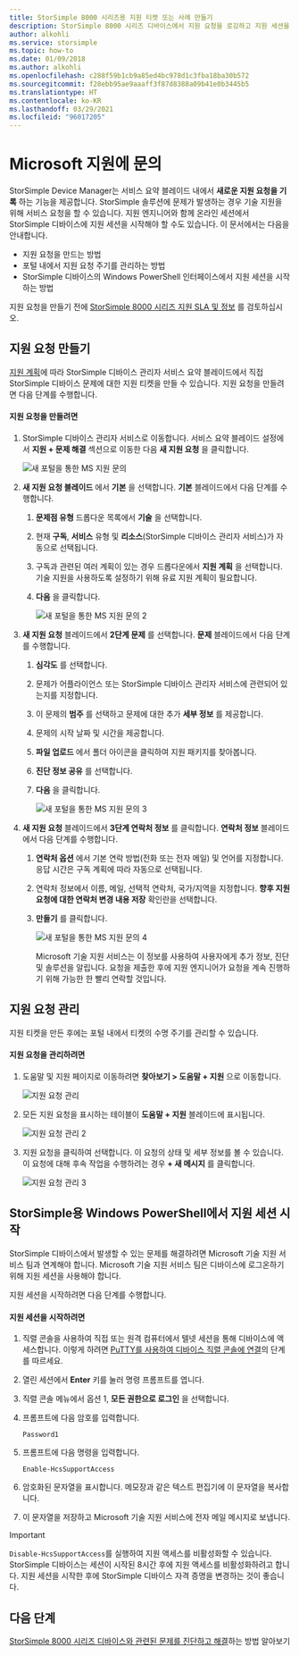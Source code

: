 ```yaml
---
title: StorSimple 8000 시리즈용 지원 티켓 또는 사례 만들기
description: StorSimple 8000 시리즈 디바이스에서 지원 요청을 로깅하고 지원 세션을 시작하는 방법을 알아봅니다.
author: alkohli
ms.service: storsimple
ms.topic: how-to
ms.date: 01/09/2018
ms.author: alkohli
ms.openlocfilehash: c288f59b1cb9a85ed4bc978d1c3fba18ba30b572
ms.sourcegitcommit: f28ebb95ae9aaaff3f87d8388a09b41e0b3445b5
ms.translationtype: HT
ms.contentlocale: ko-KR
ms.lasthandoff: 03/29/2021
ms.locfileid: "96017205"
---
```

# <a name="contact-microsoft-support"></a>Microsoft 지원에 문의

StorSimple Device Manager는 서비스 요약 블레이드 내에서 **새로운 지원 요청을 기록** 하는 기능을 제공합니다. StorSimple 솔루션에 문제가 발생하는 경우 기술 지원을 위해 서비스 요청을 할 수 있습니다. 지원 엔지니어와 함께 온라인 세션에서 StorSimple 디바이스에 지원 세션을 시작해야 할 수도 있습니다. 이 문서에서는 다음을 안내합니다.

* 지원 요청을 만드는 방법
* 포털 내에서 지원 요청 주기를 관리하는 방법
* StorSimple 디바이스의 Windows PowerShell 인터페이스에서 지원 세션을 시작하는 방법

지원 요청을 만들기 전에 [StorSimple 8000 시리즈 지원 SLA 및 정보](./storsimple-8000-support-options.md) 를 검토하십시오.

## <a name="create-a-support-request"></a>지원 요청 만들기

[지원 계획](https://azure.microsoft.com/support/plans/)에 따라 StorSimple 디바이스 관리자 서비스 요약 블레이드에서 직접 StorSimple 디바이스 문제에 대한 지원 티켓을 만들 수 있습니다. 지원 요청을 만들려면 다음 단계를 수행합니다.

#### <a name="to-create-a-support-request"></a>지원 요청을 만들려면

1. StorSimple 디바이스 관리자 서비스로 이동합니다. 서비스 요약 블레이드 설정에서 **지원 + 문제 해결** 섹션으로 이동한 다음 **새 지원 요청** 을 클릭합니다.
     
    ![새 포털을 통한 MS 지원 문의](./media/storsimple-8000-contact-microsoft-support/contactsupport1.png)
   
2. **새 지원 요청 블레이드** 에서 **기본** 을 선택합니다. **기본** 블레이드에서 다음 단계를 수행합니다.
   1. **문제점 유형** 드롭다운 목록에서 **기술** 을 선택합니다.
   2. 현재 **구독**, **서비스** 유형 및 **리소스**(StorSimple 디바이스 관리자 서비스)가 자동으로 선택됩니다. 
   3. 구독과 관련된 여러 계획이 있는 경우 드롭다운에서 **지원 계획** 을 선택합니다. 기술 지원을 사용하도록 설정하기 위해 유료 지원 계획이 필요합니다.
   4. **다음** 을 클릭합니다.

       ![새 포털을 통한 MS 지원 문의 2](./media/storsimple-8000-contact-microsoft-support/contactsupport2.png)

3. **새 지원 요청** 블레이드에서 **2단계 문제** 를 선택합니다. **문제** 블레이드에서 다음 단계를 수행합니다.
    
    1. **심각도** 를 선택합니다.
    2. 문제가 어플라이언스 또는 StorSimple 디바이스 관리자 서비스에 관련되어 있는지를 지정합니다.
    3. 이 문제의 **범주** 를 선택하고 문제에 대한 추가 **세부 정보** 를 제공합니다.
    4. 문제의 시작 날짜 및 시간을 제공합니다.
    5. **파일 업로드** 에서 폴더 아이콘을 클릭하여 지원 패키지를 찾아봅니다.
    6. **진단 정보 공유** 를 선택합니다.
    7. **다음** 을 클릭합니다.

       ![새 포털을 통한 MS 지원 문의 3](./media/storsimple-8000-contact-microsoft-support/contactsupport3.png) 

4. **새 지원 요청** 블레이드에서 **3단계 연락처 정보** 를 클릭합니다. **연락처 정보** 블레이드에서 다음 단계를 수행합니다.

   1. **연락처 옵션** 에서 기본 연락 방법(전화 또는 전자 메일) 및 언어를 지정합니다. 응답 시간은 구독 계획에 따라 자동으로 선택됩니다.
   2. 연락처 정보에서 이름, 메일, 선택적 연락처, 국가/지역을 지정합니다. **향후 지원 요청에 대한 연락처 변경 내용 저장** 확인란을 선택합니다.
   3. **만들기** 를 클릭합니다.
   
       ![새 포털을 통한 MS 지원 문의 4](./media/storsimple-8000-contact-microsoft-support/contactsupport5.png)   

      Microsoft 기술 지원 서비스는 이 정보를 사용하여 사용자에게 추가 정보, 진단 및 솔루션을 알립니다.
      요청을 제출한 후에 지원 엔지니어가 요청을 계속 진행하기 위해 가능한 한 빨리 연락할 것입니다.

## <a name="manage-a-support-request"></a>지원 요청 관리

지원 티켓을 만든 후에는 포털 내에서 티켓의 수명 주기를 관리할 수 있습니다.

#### <a name="to-manage-your-support-requests"></a>지원 요청을 관리하려면

1. 도움말 및 지원 페이지로 이동하려면 **찾아보기 > 도움말 + 지원** 으로 이동합니다.

    ![지원 요청 관리](./media/storsimple-8000-contact-microsoft-support/managesupport1.png)

2. 모든 지원 요청을 표시하는 테이블이 **도움말 + 지원** 블레이드에 표시됩니다.

    ![지원 요청 관리 2](./media/storsimple-8000-contact-microsoft-support/managesupport2.png)

3. 지원 요청을 클릭하여 선택합니다. 이 요청의 상태 및 세부 정보를 볼 수 있습니다. 이 요청에 대해 후속 작업을 수행하려는 경우 **+ 새 메시지** 를 클릭합니다.

    ![지원 요청 관리 3](./media/storsimple-8000-contact-microsoft-support/managesupport3.png)

## <a name="start-a-support-session-in-windows-powershell-for-storsimple"></a>StorSimple용 Windows PowerShell에서 지원 세션 시작

StorSimple 디바이스에서 발생할 수 있는 문제를 해결하려면 Microsoft 기술 지원 서비스 팀과 연계해야 합니다. Microsoft 기술 지원 서비스 팀은 디바이스에 로그온하기 위해 지원 세션을 사용해야 합니다.

지원 세션을 시작하려면 다음 단계를 수행합니다.

#### <a name="to-start-a-support-session"></a>지원 세션을 시작하려면

1. 직렬 콘솔을 사용하여 직접 또는 원격 컴퓨터에서 텔넷 세션을 통해 디바이스에 액세스합니다. 이렇게 하려면 [PuTTY를 사용하여 디바이스 직렬 콘솔에 연결](storsimple-8000-deployment-walkthrough-u2.md#use-putty-to-connect-to-the-device-serial-console)의 단계를 따르세요.
2. 열린 세션에서 **Enter** 키를 눌러 명령 프롬프트를 엽니다.
3. 직렬 콘솔 메뉴에서 옵션 1, **모든 권한으로 로그인** 을 선택합니다.
4. 프롬프트에 다음 암호를 입력합니다.
   
    `Password1`
5. 프롬프트에 다음 명령을 입력합니다.
   
    `Enable-HcsSupportAccess`
6. 암호화된 문자열을 표시합니다. 메모장과 같은 텍스트 편집기에 이 문자열을 복사합니다.
7. 이 문자열을 저장하고 Microsoft 기술 지원 서비스에 전자 메일 메시지로 보냅니다.

> [!IMPORTANT]
> `Disable-HcsSupportAccess`를 실행하여 지원 액세스를 비활성화할 수 있습니다. StorSimple 디바이스는 세션이 시작된 8시간 후에 지원 액세스를 비활성화하려고 합니다. 지원 세션을 시작한 후에 StorSimple 디바이스 자격 증명을 변경하는 것이 좋습니다.


## <a name="next-steps"></a>다음 단계

[StorSimple 8000 시리즈 디바이스와 관련된 문제를 진단하고 해결](storsimple-8000-troubleshoot-deployment.md)하는 방법 알아보기